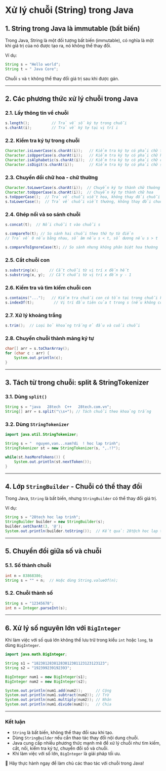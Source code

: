 # **Xử lý chuỗi (String) trong Java**

## **1. String trong Java là immutable (bất biến)**
Trong Java, String là một đối tượng bất biến (immutable), có nghĩa là một khi giá trị của nó được tạo ra, nó không thể thay đổi.

Ví dụ:
```java
String s = "Hello world";
String t = " Java Core";
```
Chuỗi `s` và `t` không thể thay đổi giá trị sau khi được gán.

---
## **2. Các phương thức xử lý chuỗi trong Java**
### **2.1. Lấy thông tin về chuỗi**
```java
s.length();          // Trả về số ký tự trong chuỗi
s.charAt(i);         // Trả về ký tự tại vị trí i
```

### **2.2. Kiểm tra ký tự trong chuỗi**
```java
Character.isLowerCase(s.charAt(i));   // Kiểm tra ký tự có phải chữ thường không
Character.isUpperCase(s.charAt(i));   // Kiểm tra ký tự có phải chữ hoa không
Character.isAlphabetic(s.charAt(i));  // Kiểm tra ký tự có phải chữ cái không
Character.isDigit(s.charAt(i));       // Kiểm tra ký tự có phải chữ số không
```

### **2.3. Chuyển đổi chữ hoa - chữ thường**
```java
Character.toLowerCase(s.charAt(i));  // Chuyển ký tự thành chữ thường
Character.toUpperCase(s.charAt(i));  // Chuyển ký tự thành chữ hoa
s.toUpperCase();  // Trả về chuỗi viết hoa, không thay đổi chuỗi ban đầu
s.toLowerCase();  // Trả về chuỗi viết thường, không thay đổi chuỗi ban đầu
```

### **2.4. Ghép nối và so sánh chuỗi**
```java
s.concat(t);  // Nối chuỗi t vào chuỗi s

s.compareTo(t); // So sánh hai chuỗi theo thứ tự từ điển
// Trả về 0 nếu bằng nhau, số âm nếu s < t, số dương nếu s > t

s.compareToIgnoreCase(t); // So sánh nhưng không phân biệt hoa thường
```

### **2.5. Cắt chuỗi con**
```java
s.substring(x);     // Cắt chuỗi từ vị trí x đến hết
s.substring(x, y);  // Cắt chuỗi từ vị trí x đến y - 1
```

### **2.6. Kiểm tra và tìm kiếm chuỗi con**
```java
s.contains("...");   // Kiểm tra chuỗi con có tồn tại trong chuỗi không
s.indexOf(t);         // Vị trí đầu tiên của t trong s (nếu không có trả về -1)
```

### **2.7. Xử lý khoảng trắng**
```java
s.trim();  // Loại bỏ khoảng trắng ở đầu và cuối chuỗi
```

### **2.8. Chuyển chuỗi thành mảng ký tự**
```java
char[] arr = s.toCharArray();
for (char c : arr) {
    System.out.println(c);
}
```

---
## **3. Tách từ trong chuỗi: split & StringTokenizer**

### **3.1. Dùng `split()`**
```java
String s = "java   28tech  C++   28tech.com.vn";
String[] arr = s.split("\\s+"); // Tách chuỗi theo khoảng trắng
```

### **3.2. Dùng `StringTokenizer`**
```java
import java.util.StringTokenizer;

String s = "  nguyen,van...nam?di  ! hoc lap trinh";
StringTokenizer st = new StringTokenizer(s, ",.!?");

while(st.hasMoreTokens()) {
    System.out.println(st.nextToken());
}
```

---
## **4. Lớp `StringBuilder` - Chuỗi có thể thay đổi**
Trong Java, `String` là bất biến, nhưng `StringBuilder` có thể thay đổi giá trị.

Ví dụ:
```java
String s = "28tech hoc lap trinh";
StringBuilder builder = new StringBuilder(s);
builder.setCharAt(3, '@');
System.out.println(builder.toString());  // Kết quả: 28t@ch hoc lap trinh
```

---
## **5. Chuyển đổi giữa số và chuỗi**
### **5.1. Số thành chuỗi**
```java
int n = 83868386;
String s = "" + n;  // Hoặc dùng String.valueOf(n);
```

### **5.2. Chuỗi thành số**
```java
String s = "12345678";
int n = Integer.parseInt(s);
```

---
## **6. Xử lý số nguyên lớn với `BigInteger`**
Khi làm việc với số quá lớn không thể lưu trữ trong kiểu `int` hoặc `long`, ta dùng `BigInteger`.

```java
import java.math.BigInteger;

String s1 = "18238128381283812381123123123123";
String s2 = "192399239192393";

BigInteger num1 = new BigInteger(s1);
BigInteger num2 = new BigInteger(s2);

System.out.println(num1.add(num2));      // Cộng
System.out.println(num1.subtract(num2)); // Trừ
System.out.println(num1.multiply(num2)); // Nhân
System.out.println(num1.divide(num2));   // Chia
```

---
### **Kết luận**
- `String` là bất biến, không thể thay đổi sau khi tạo.
- Dùng `StringBuilder` nếu cần thao tác thay đổi nội dung chuỗi.
- Java cung cấp nhiều phương thức mạnh mẽ để xử lý chuỗi như tìm kiếm, cắt, nối, kiểm tra ký tự, chuyển đổi số và chuỗi.
- Khi làm việc với số lớn, `BigInteger` là giải pháp tối ưu.

🚀 Hãy thực hành ngay để làm chủ các thao tác với chuỗi trong Java!
